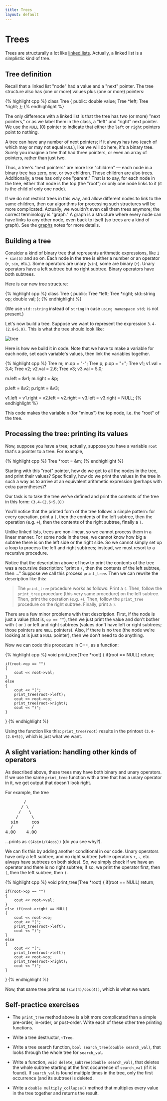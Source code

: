 ```yaml
---
title: Trees
layout: default
---
```


# Trees

Trees are structurally a lot like
[linked lists](/lecture/linked-lists.html). Actually, a linked list is
a simplistic kind of tree. 

## Tree definition

Recall that a linked list "node" had a value and a "next" pointer. The
tree structure also has (one or more) values plus (one or more)
pointers:

{% highlight cpp %}
class Tree {
public:
    double value;
    Tree *left;
    Tree *right;
};
{% endhighlight %}

The only difference with a linked list is that the tree has two (or
more) "next pointers," or as we label them in the class, a "left" and
"right" next pointer. We use the `NULL` (0) pointer to indicate that
either the `left` or `right` pointers point to nothing.

A tree can have any number of next pointers; if it always has two
(each of which may or may not equal `NULL`), like we will do here,
it's a binary tree. Surely you imagine a tree that had three pointers,
or even an array of pointers, rather than just two.

Thus, a tree's "next pointers" are more like "children" &mdash; each
node in a binary tree has zero, one, or two children. Those children
are also trees. Additionally, a tree has only one "parent." That is to
say, for each node in the tree, either that node is the top (the
"root") or only one node links to it (it is the child of only one
node).

If we do not restrict trees in this way, and allow different nodes to
link to the same children, then our algorithms for processing such
structures will be more complicated. Actually, we wouldn't even call
them trees anymore; the correct terminology is "graph." A graph is a
structure where every node can have links to any other node, even back
to itself (so trees are a kind of graph). See the
[graphs](/lecture/graphs.html) notes for more details.

## Building a tree

Consider a kind of binary tree that represents arithmetic expressions,
like `2 + sin(5)` and so on. Each node in the tree is either a number
or an operator (`+`, `sin`, etc.). Some operators are unary (`sin`),
some are binary (`+`). Unary operators have a left subtree but no
right subtree. Binary operators have both subtrees.

Here is our new tree structure:

{% highlight cpp %}
class Tree
{
public:
    Tree *left;
    Tree *right;
    std::string op;
    double val;
};
{% endhighlight %}

(We use `std::string` instead of `string` in case `using namespace
std;` is not present.)

Let's now build a tree. Suppose we want to represent the expression
`3.4-(2.6+5.0)`. This is what the tree should look like:

![tree](/images/tree.png "Tree for 3.4-(2.6+5.0)")

Here is how we build it in code. Note that we have to make a variable
for each node, set each variable's values, then link the variables
together.

{% highlight cpp %}
Tree m;
m.op = "-";
Tree p;
p.op = "+";
Tree v1;
v1.val = 3.4;
Tree v2;
v2.val = 2.6;
Tree v3;
v3.val = 5.0;

m.left = &v1;
m.right = &p;

p.left = &v2;
p.right = &v3;

v1.left = v1.right = v2.left = v2.right = v3.left = v3.right = NULL;
{% endhighlight %}

This code makes the variable `m` (for "minus") the top node, i.e. the
"root" of the tree.

## Processing the tree: printing its values

Now, suppose you have a tree; actually, suppose you have a variable
`root` that's a pointer to a tree. For example,

{% highlight cpp %}
Tree *root = &m;
{% endhighlight %}

Starting with this "root" pointer, how do we get to all the nodes in
the tree, and print their values? Specifically, how do we print the
values in the tree in such a way as to arrive at an equivalent
arithmetic expression (perhaps with extra parentheses)?

Our task is to take the tree we've defined and print the contents of
the tree in this form: `(3.4-(2.6+5.0))`

You'll notice that the printed form of the tree follows a simple
pattern: for every operation, print a `(`, then the contents of the
left subtree, then the operation (e.g. `+`), then the contents of the
right subtree, finally a `)`.

Unlike linked lists, trees are non-linear, so we cannot process them
in a linear manner. For some node in the tree, we cannot know how big
a subtree there is on the left side or the right side. So we cannot
simply set up a loop to process the left and right subtrees; instead,
we must resort to a recursive procedure.

Notice that the description above of how to print the contents of the
tree was a recursive description: "print a `(`, then the contents of
the left subtree, then ..." Suppose we call this process
`print_tree`. Then we can rewrite the description like this:

> The `print_tree` procedure works as follows: Print a `(`. Then,
> follow the `print_tree` procedure (this very same procedure) on the
> left subtree. Then, print the operation (e.g. `+`). Then, follow the
> `print_tree` procedure on the right subtree. Finally, print a `)`.

There are a few minor problems with that description. First, if the
node is just a value (that is, `op == ""`), then we just print the
value and don't bother with `(` or `)` or left and right subtrees
(values don't have left or right subtrees; those pointers are `NULL`
pointers). Also, if there is no tree (the node we're looking at is
just a `NULL` pointer), then we don't need to do anything.

Now we can code this procedure in C++, as a function:

{% highlight cpp %}
void print_tree(Tree *root)
{
    if(root == NULL)
        return;
    
    if(root->op == "")
    {
        cout << root->val;
    }
    else
    {
        cout << "(";
        print_tree(root->left);
        cout << root->op;
        print_tree(root->right);
        cout << ")";
    }
}
{% endhighlight %}

Using the function like this: `print_tree(root)` results in the
printout `(3.4-(2.6+5))`, which is just what we want.

## A slight variation: handling other kinds of operators

As described above, these trees may have both binary and unary
operators. If we use the same `print_tree` function with a tree that
has a unary operator in it, we get output that doesn't look right.

For example, the tree

<pre>
       /
      / \
     /   \
    /     \
  sin     cos
  /       /
4.00    4.00
</pre>

...prints as `((4sin)/(4cos))` (do you see why?).

We can fix this by adding another conditional in our code. Unary
operators have only a left subtree, and no right subtree (while
operators `+`, `-`, etc. always have subtrees on both sides). So, we
simply check if we have an operator and there is no right subtree; if
so, we print the operator first, then `(`, then the left subtree, then
`)`.

{% highlight cpp %}
void print_tree(Tree *root)
{
    if(root == NULL)
        return;
    
    if(root->op == "")
    {
        cout << root->val;
    }
    else if(root->right == NULL)
    {
        cout << root->op;
        cout << "(";
        print_tree(root->left);
        cout << ")";
    }
    else
    {
        cout << "(";
        print_tree(root->left);
        cout << root->op;
        print_tree(root->right);
        cout << ")";
    }
}
{% endhighlight %}

Now, that same tree prints as `(sin(4)/cos(4))`, which is what we
want.

## Self-practice exercises

- The `print_tree` method above is a bit more complicated than a simple pre-order, in-order, or post-order. Write each of these other tree printing functions.

- Write a tree destructor, `~Tree`.

- Write a tree search function, `bool search_tree(double search_val)`, that looks through the whole tree for `search_val`.

- Write a function, `void delete_subtree(double search_val)`, that deletes the whole subtree starting at the first occurrence of `search_val` (if it is found). If `search_val` is found multiple times in the tree, only the first occurrence (and its subtree) is deleted.

- Write a `double multiply_collapse()` method that multiplies every value in the tree together and returns the result.
